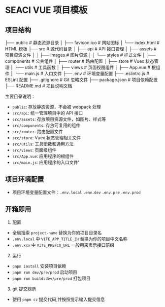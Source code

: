 # SEACI VUE 项目模板

## 项目结构

├── public # 静态资源目录
│ ├── favicon.ico # 网站图标
│ └── index.html # HTML 模板
├── src # 源代码目录
│ ├── api # API 接口管理
│ ├── assets # 项目资源文件
│ │ ├── images # 图片资源
│ │ └── styles # 样式文件
│ ├── components # 公共组件
│ ├── router # 路由配置
│ ├── store # Vuex 状态管理
│ ├── utils # 工具函数
│ ├── views # 页面视图组件
│ ├── App.vue # 根组件
│ └── main.js # 入口文件
├── .env # 环境变量配置
├── .eslintrc.js # ESLint 配置
├── .gitignore # Git 忽略文件
├── package.json # 项目依赖配置
├── README.md # 项目说明文档

主要目录说明：

- `public`: 存放静态资源，不会被 webpack 处理
- `src/api`: 统一管理项目中的 API 接口
- `src/assets`: 存放项目资源文件，如图片、样式等
- `src/components`: 存放可复用的组件
- `src/router`: 路由配置文件
- `src/store`: Vuex 状态管理相关文件
- `src/utils`: 工具函数和通用方法
- `src/views`: 页面级组件
- `src/App.vue`: 应用程序的根组件
- `src/main.js`: 应用程序的入口文件'

## 项目环境配置

- 项目环境变量配置文件：`.env.local` `.env.dev` `.env.pre` `.env.prod`

## 开箱即用

1. 配置

- 全局搜索 `project-name` 替换为你的项目目录名
- `.env.local` 中 `VITE_APP_TITLE_ZH` 替换为你的项目中文名称
- `.env.xxx` 中 `VITE_PREFIX_URL` 一般用来表示接口前缀

2. 运行

- `pnpm install` 安装项目依赖
- `pnpm run dev/pre/prod` 启动项目
- `pnpm run build:dev/pre/prod` 打包项目

3. git 提交规范

- 使用 `pnpm cz` 提交代码,并按照提示输入提交信息
